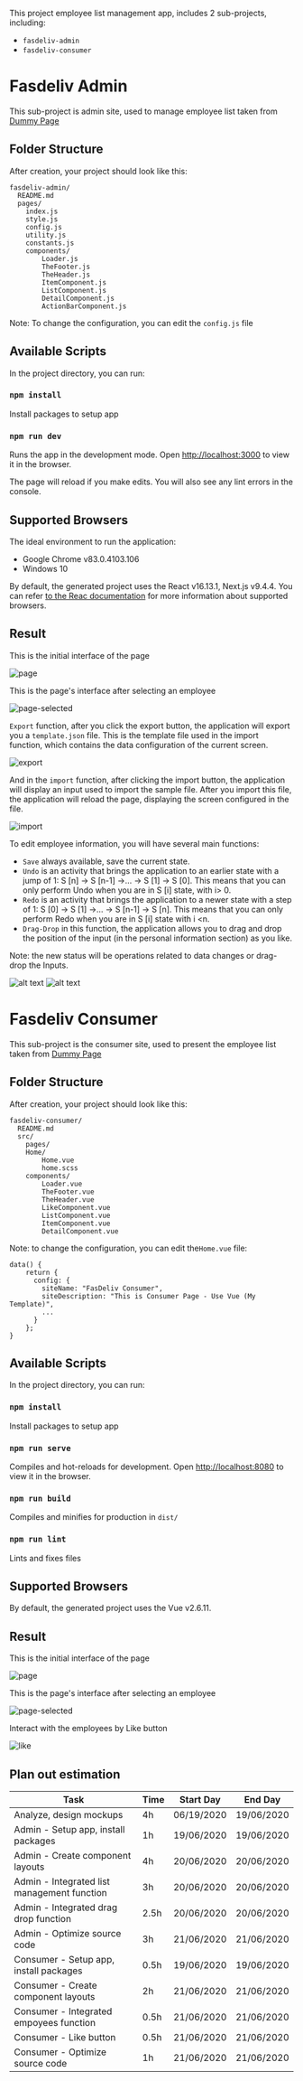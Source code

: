 This project employee list management app, includes 2 sub-projects, including:
* `fasdeliv-admin` 
* `fasdeliv-consumer`

# Fasdeliv Admin

This sub-project is admin site, used to manage employee list taken from [Dummy Page](dummy.restapiexample.com)

## Folder Structure

After creation, your project should look like this:

```
fasdeliv-admin/
  README.md
  pages/
    index.js
    style.js
    config.js
    utility.js
    constants.js
    components/
        Loader.js
        TheFooter.js
        TheHeader.js
        ItemComponent.js
        ListComponent.js
        DetailComponent.js
        ActionBarComponent.js
```
Note: To change the configuration, you can edit the `config.js` file

## Available Scripts

In the project directory, you can run:

### `npm install`

Install packages to setup app

### `npm run dev`

Runs the app in the development mode.
Open [http://localhost:3000](http://localhost:3000) to view it in the browser.

The page will reload if you make edits.
You will also see any lint errors in the console.

## Supported Browsers
The ideal environment to run the application: 
* Google Chrome v83.0.4103.106
* Windows 10

By default, the generated project uses the React v16.13.1, Next.js v9.4.4.
You can refer [to the Reac documentation](https://reactjs.org/docs/react-dom.html#browser-support) for more information about supported browsers.

## Result 

This is the initial interface of the page

![page](https://i.ibb.co/0rCjdC5/page.png)

This is the page's interface after selecting an employee

![page-selected](https://i.ibb.co/CQ0HRNg/page-selected.png)

`Export` function, after you click the export button, the application will export you a `template.json` file. This is the template file used in the import function, which contains the data configuration of the current screen.

![export](https://i.ibb.co/GMQtFCD/export.png)

And in the `import` function, after clicking the import button, the application will display an input used to import the sample file. After you import this file, the application will reload the page, displaying the screen configured in the file.

![import](https://i.ibb.co/5nvP56C/import.png)

To edit employee information, you will have several main functions:
* `Save` always available, save the current state.
* `Undo` is an activity that brings the application to an earlier state with a jump of 1: S [n] → S [n-1] →… → S [1] → S [0]. This means that you can only perform Undo when you are in S [i] state, with i> 0.
* `Redo` is an activity that brings the application to a newer state with a step of 1: S [0] → S [1] →… → S [n-1] → S [n]. This means that you can only perform Redo when you are in S [i] state with i <n.
* `Drag-Drop` in this function, the application allows you to drag and drop the position of the input (in the personal information section) as you like.

Note: the new status will be operations related to data changes or drag-drop the Inputs.

![alt text](https://i.ibb.co/G08YMg8/detail-functions.png)
![alt text](https://i.ibb.co/JvVvmZG/drag-and-drop-moved.png)

# Fasdeliv Consumer

This sub-project is the consumer site, used to present the employee list taken from [Dummy Page](dummy.restapiexample.com)

## Folder Structure

After creation, your project should look like this:

```
fasdeliv-consumer/
  README.md
  src/
    pages/
    Home/
        Home.vue
        home.scss
    components/
        Loader.vue
        TheFooter.vue
        TheHeader.vue
        LikeComponent.vue
        ListComponent.vue
        ItemComponent.vue
        DetailComponent.vue
```
Note: to change the configuration, you can edit the`Home.vue` file:

```vue
data() {
    return {
      config: {
        siteName: "FasDeliv Consumer",
        siteDescription: "This is Consumer Page - Use Vue (My Template)",
        ...
      }
    };
}
```

## Available Scripts

In the project directory, you can run:

### `npm install`

Install packages to setup app

### `npm run serve`

Compiles and hot-reloads for development.
Open [http://localhost:8080](http://localhost:8080) to view it in the browser.

### `npm run build`

Compiles and minifies for production in `dist/`

### `npm run lint`

Lints and fixes files

## Supported Browsers
By default, the generated project uses the Vue v2.6.11.

## Result 

This is the initial interface of the page

![page](https://i.ibb.co/Htv0FFS/consumer-page.png)

This is the page's interface after selecting an employee

![page-selected](https://i.ibb.co/mSxS3sh/consumer-selected.png)

Interact with the employees by Like button

![like](https://i.ibb.co/P1jYyX9/consumer-like.png)

## Plan out estimation

| Task  | Time | Start Day  | End Day |
| ------------- | ------------- | ------------- | ------------- |
| Analyze, design mockups  | 4h | 06/19/2020 | 19/06/2020 |
| Admin - Setup app, install packages  | 1h  | 19/06/2020 | 19/06/2020 |
| Admin - Create component layouts  | 4h  | 20/06/2020 | 20/06/2020 |
| Admin - Integrated list management function | 3h  | 20/06/2020 | 20/06/2020 |
| Admin - Integrated drag drop function  | 2.5h  | 20/06/2020 | 20/06/2020 |
| Admin - Optimize source code  | 3h  | 21/06/2020 | 21/06/2020 |
| Consumer - Setup app, install packages  | 0.5h  | 19/06/2020 | 19/06/2020 |
| Consumer - Create component layouts  | 2h  | 21/06/2020 | 21/06/2020 |
| Consumer - Integrated empoyees function | 0.5h  | 21/06/2020 | 21/06/2020 |
| Consumer - Like button  | 0.5h  | 21/06/2020 | 21/06/2020 |
| Consumer - Optimize source code  | 1h  | 21/06/2020 | 21/06/2020 |
